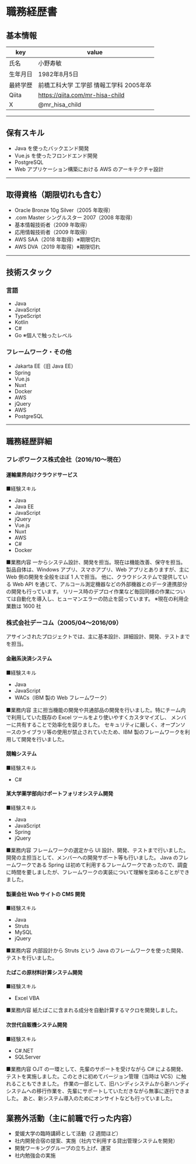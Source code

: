 # 職務経歴書

## 基本情報

|key|value|
|---|---|
|氏名|小野寿敏|
|生年月日|1982年8月5日|
|最終学歴|前橋工科大学 工学部 情報工学科 2005年卒|
|Qiita|https://qiita.com/mr-hisa-child|
|X|@mr_hisa_child|

---

## 保有スキル

- Java を使ったバックエンド開発
- Vue.js を使ったフロンドエンド開発
- PostgreSQL
- Web アプリケーション構築における AWS のアーキテクチャ設計

---

## 取得資格（期限切れも含む）

- Oracle Bronze 10g Silver（2005 年取得）
- .com Master シングルスター 2007（2008 年取得）
- 基本情報技術者（2009 年取得）
- 応用情報技術者（2009 年取得）
- AWS SAA（2018 年取得）※期限切れ
- AWS DVA（2019 年取得）※期限切れ

---

## 技術スタック

### 言語

- Java
- JavaScript
- TypeScript
- Kotlin
- C#
- Go ※個人で触ったレベル

### フレームワーク・その他

- Jakarta EE（旧 Java EE）
- Spring
- Vue.js
- Nuxt
- Docker
- AWS
- jQuery
- AWS
- PostgreSQL

---

## 職務経歴詳細

### フレボワークス株式会社（2016/10〜現在）

#### 運輸業界向けクラウドサービス
■経験スキル
- Java
- Java EE
- JavaScript
- jQuery
- Vue.js
- Nuxt
- AWS
- C#
- Docker

■業務内容
一からシステム設計、開発を担当。現在は機能改善、保守を担当。製品自体は、Windows アプリ、スマホアプリ、Web アプリとありますが、主に Web 側の開発を全般をほぼ 1 人で担当。
他に、クラウドシステムで提供している Web API を通じて、アルコール測定機器などの外部機器とのデータ連携部分の開発も行っています。
リリース時のデプロイ作業など毎回同様の作業については自動化を導入し、ヒューマンエラーの防止を図っています。
※現在の利用企業数は 1600 社

### 株式会社デーコム（2005/04〜2016/09）
アサインされたプロジェクトでは、主に基本設計、詳細設計、開発、テストまでを担当。

#### 金融系決済システム
■経験スキル
- Java
- JavaScript
- WACs（IBM 製の Web フレームワーク）

■業務内容
主に担当機能の開発や共通部品の開発を行いました。特にチーム内で利用していた既存の Excel ツールをより使いやすくカスタマイズし、
メンバーに共有することで効率化を図りました。
セキュリティに厳しく、オープンソースのライブラリ等の使用が禁止されていたため、IBM 製のフレームワークを利用して開発を行いました。


#### 競輪システム

■経験スキル
- C#

#### 某大学薬学部向けポートフォリオシステム開発

■経験スキル
- Java
- JavaScript
- Spring
- jQuery

■業務内容
フレームワークの選定から UI 設計、開発、テストまで行いました。開発の主担当として、メンバーへの開発サポート等も行いました。
Java のフレームワークである Spring は初めて利用するフレームワークであったので、調査に時間を要しましたが、フレームワークの実装について理解を深めることができました。

#### 製薬会社 Web サイトの CMS 開発

■経験スキル
- Java
- Struts
- MySQL
- jQuery

■業務内容
内部設計から Struts という Java のフレームワークを使った開発、テストを行いました。

#### たばこの原材料計算システム開発
■経験スキル
- Excel VBA

■業務内容
紙たばこに含まれる成分を自動計算するマクロを開発しました。

#### 次世代自販機システム開発
■経験スキル
- C#.NET
- SQLServer

■業務内容
OJT の一環として、先輩のサポートを受けながら C# による開発、テストを実施しました。このときに初めてバージョン管理（当時は VCS）に触れることもできました。
作業の一部として、旧ハンディシステムから新ハンディシステムへの移行作業を、先輩にサポートしていただきながら無事に遂行できました。
あと、新システム導入のためにオンサイトなども行っていました。

## 業務外活動（主に前職で行った内容）

- 愛媛大学の臨時講師として活動（2 週間ほど）
- 社内開発合宿の提案、実施（社内で利用する貸出管理システムを開発）
- 開発ワーキンググループの立ち上げ、運営
- 社内勉強会の実施
